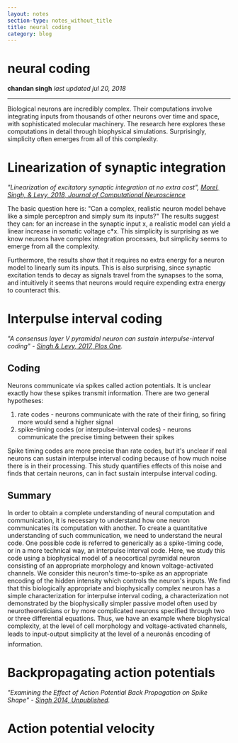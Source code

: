 ```yaml
---
layout: notes
section-type: notes_without_title
title: neural coding
category: blog
---
```



# neural coding
**chandan singh** 
*last updated jul 20, 2018*

---


Biological neurons are incredibly complex. Their computations involve integrating inputs from thousands of other neurons over time and space, with sophisticated molecular machinery. The research here explores these computations in detail through biophysical simulations. Surprisingly, simplicity often emerges from all of this complexity.

# Linearization of synaptic integration

*"Linearization of excitatory synaptic integration at no extra cost", <a color="#219AB3" href="http://rdcu.be/FDUo"> Morel, Singh, & Levy, 2018, Journal of Computational Neuroscience</a>*

The basic question here is: "Can a complex, realistic neuron model behave like a simple perceptron and simply sum its inputs?" The results suggest they can: for an increase in the synaptic input x, a realistic model can yield a linear increase in somatic voltage c*x. This simplicity is surprising as we know neurons have complex integration processes, but simplicity seems to emerge from all the complexity.

Furthermore, the results show that it requires no extra energy for a neuron model to linearly sum its inputs. This is also surprising, since synaptic excitation tends to decay as signals travel from the synapses to the soma, and intuitively it seems that neurons would require expending extra energy to counteract this.

# Interpulse interval coding

*"A consensus layer V pyramidal neuron can sustain interpulse-interval coding" -  <a color="#219AB3" href="http://journals.plos.org/plosone/article?id=10.1371/journal.pone.0180839"> Singh & Levy, 2017, Plos One</a>.*

## Coding
Neurons communicate via spikes called action potentials. It is unclear exactly how these spikes transmit information. There are two general hypotheses: 
​    
1. rate codes - neurons communicate with the rate of their firing, so firing more would send a higher signal 
2. spike-timing codes (or interpulse-interval codes) - neurons communicate the precise timing between their spikes

Spike timing codes are more precise than rate codes, but it's unclear if real neurons can sustain interpulse interval coding because of how much noise there is in their processing. This study quantifies effects of this noise and finds that certain neurons, can in fact sustain interpulse interval coding.

## Summary
In order to obtain a complete understanding of neural computation and communication, it is necessary to understand how one neuron communicates its computation with another. To create a quantitative understanding of such communication, we need to understand the neural code. One possible code is referred to generically as a spike-timing code, or in a more technical way, an interpulse interval code. Here, we study this code using a biophysical model of a neocortical pyramidal neuron consisting of an appropriate morphology and known voltage-activated channels. We consider this neuron's time-to-spike as an appropriate encoding of the hidden intensity which controls the neuron's inputs. We find that this biologically appropriate and biophysically complex neuron has a simple characterization for interpulse interval coding, a characterization not demonstrated by the biophysically simpler passive model often used by neurotheoreticians or by more complicated neurons specified through two or three differential equations. Thus, we have an example where biophysical complexity, at the level of cell morphology and voltage-activated channels, leads to input-output simplicity at the level of a neuronâs encoding of information.

# Backpropagating action potentials

*"Examining the Effect of Action Potential Back Propagation on Spike Shape" - <a color="#219AB3" href="/assets/singh_14_dendrite_backprop.pdf"> Singh 2014, Unpublished</a>.*

# Action potential velocity